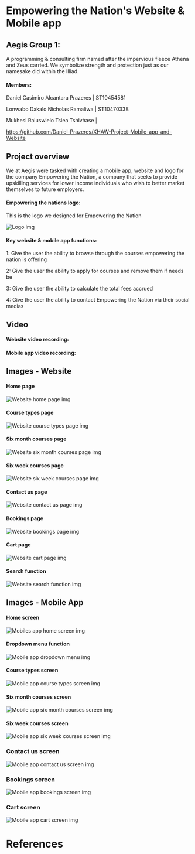 # Empowering the Nation's Website & Mobile app

## Aegis Group 1:

A programming & consulting firm named after the impervious fleece Athena and Zeus carried. We symbolize strength and protection just as our namesake did within the Illiad.

#### Members:

Daniel Casimiro Alcantara Prazeres | ST10454581

Lonwabo Dakalo Nicholas Ramaliwa | ST10470338

Mukhesi Raluswielo Tsiea Tshivhase |

https://github.com/Daniel-Prazeres/XHAW-Project-Mobile-app-and-Website

## Project overview

We at Aegis were tasked with creating a mobile app, website and logo for the company Empowering the Nation, a company that seeks to provide upskilling services for lower income individuals who wish to better market themselves to future employers. 

#### Empowering the nations logo:

This is the logo we designed for Empowering the Nation

![Logo img](https://github.com/user-attachments/Resources/Logo.png)

#### Key website & mobile app functions:

1: Give the user the ability to browse through the courses empowering the nation is offering

2: Give the user the ability to apply for courses and remove them if needs be

3: Give the user the ability to calculate the total fees accrued

4: Give the user the ability to contact Empowering the Nation via their social medias 

## Video

#### Website video recording:

#### Mobile app video recording:

## Images - Website

#### Home page
![Website home page img](https://github.com/user-attachments/assets/81e5cd15-6888-41d4-803c-40cf03342ecb)

#### Course types page
![Website course types page img](https://github.com/user-attachments/assets/81e5cd15-6888-41d4-803c-40cf03342ecb)

#### Six month courses page
![Website six month courses page img](https://github.com/user-attachments/assets/81e5cd15-6888-41d4-803c-40cf03342ecb)

#### Six week courses page
![Website six week courses page img](https://github.com/user-attachments/assets/81e5cd15-6888-41d4-803c-40cf03342ecb)

#### Contact us page
![Website contact us page img](https://github.com/user-attachments/assets/81e5cd15-6888-41d4-803c-40cf03342ecb)

#### Bookings page
![Website bookings page img](https://github.com/user-attachments/assets/81e5cd15-6888-41d4-803c-40cf03342ecb)

#### Cart page
![Website cart page img](https://github.com/user-attachments/assets/81e5cd15-6888-41d4-803c-40cf03342ecb)

#### Search function
![Website search function img](https://github.com/user-attachments/assets/81e5cd15-6888-41d4-803c-40cf03342ecb)

## Images - Mobile App

#### Home screen
![Mobiles app home screen img](https://github.com/user-attachments/assets/81e5cd15-6888-41d4-803c-40cf03342ecb)

#### Dropdown menu function
![Mobile app dropdown menu img](https://github.com/user-attachments/assets/81e5cd15-6888-41d4-803c-40cf03342ecb)

#### Course types screen
![Mobile app course types screen img](https://github.com/user-attachments/assets/81e5cd15-6888-41d4-803c-40cf03342ecb)

#### Six month courses screen
![Mobile app six month courses screen img](https://github.com/user-attachments/assets/81e5cd15-6888-41d4-803c-40cf03342ecb)

#### Six week courses screen
![Mobile app six week courses screen img](https://github.com/user-attachments/assets/81e5cd15-6888-41d4-803c-40cf03342ecb)

### Contact us screen
![Mobile app contact us screen img](https://github.com/user-attachments/assets/81e5cd15-6888-41d4-803c-40cf03342ecb)

### Bookings screen
![Mobile app bookings screen img](https://github.com/user-attachments/assets/81e5cd15-6888-41d4-803c-40cf03342ecb)

### Cart screen
![Mobile app cart screen img](https://github.com/user-attachments/assets/81e5cd15-6888-41d4-803c-40cf03342ecb)

# References 

